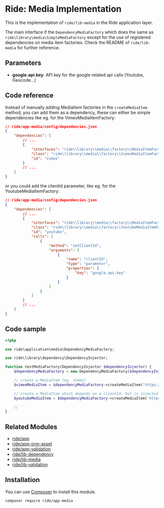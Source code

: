 # Ride: Media Implementation

This is the implementation of ``ride/lib-media`` in the Ride application layer.
 
The main interface if the ``DependencyMediaFactory`` which does the same as ``ride\library\media\SimpleMediaFactory`` except for the use of registered dependencies on media item factories. 
Check the README of ``ride/lib-media`` for further reference.

## Parameters

* __google.api.key__: API key for the google related api calls (Youtube, Geocode...)

## Code reference

Instead of manually adding MediaItem factories in the ``createMediaItem`` method, you can add them as a dependency, these can either be simple dependencies like eg. for the VimeoMediaItemFactory:

```json
// ride/app-media/config/dependencies.json
{
    "dependencies": [
        // ...
        {
            "interfaces": "ride\\library\\media\\factory\\MediaItemFactory",
            "class": "ride\\library\\media\\factory\\VimeoMediaItemFactory",
            "id": "vimeo"
        }
        // ...
    ]
}
```

or you could add the clientId parameter, like eg. for the YoutubeMediaItemFactory:

```json
// ride/app-media/config/dependencies.json
{
    "dependencies": [
        // ...
        {
            "interfaces": "ride\\library\\media\\factory\\MediaItemFactory",
            "class": "ride\\library\\media\\factory\\YoutubeMediaItemFactory",
            "id": "youtube",
            "calls": [
                {
                    "method": "setClientId",
                    "arguments": [
                        {
                            "name": "clientId",
                            "type": "parameter",
                            "properties": {
                                "key": "google.api.key"
                            }
                        }
                    ]
                }
            ]
        }
        // ...
    ]
}
```

## Code sample

```php
<?php

use ride\application\media\DependencyMediaFactory;

use ride\library\dependency\DependencyInjector;

function testMediaFactory(DependencyInjector $dependencyInjector) {
    $dependencyMediaFactory = new DependencyMediaFactory($dependencyInjector);

    // create a MediaItem (eg. Vimeo)
    $vimeoMediaItem = $dependencyMediaFactory->createMediaItem('https://vimeo.com/130848841');

    // create a MediaItem which depends on a clientId, but is injected via the DependencyInjector (eg. Youtube)
    $youtubeMediaItem = $dependencyMediaFactory->createMediaItem('https://www.youtube.com/watch?v=njos57IJf-0');

    // ```
}
```

## Related Modules 

- [ride/app](https://github.com/all-ride/ride-app)
- [ride/app-orm-asset](https://github.com/all-ride/ride-app-orm-asset)
- [ride/app-validation](https://github.com/all-ride/ride-app-validation)
- [ride/lib-dependency](https://github.com/all-ride/ride-lib-dependency)
- [ride/lib-media](https://github.com/all-ride/ride-lib-media)
- [ride/lib-validation](https://github.com/all-ride/ride-lib-validation)

## Installation

You can use [Composer](http://getcomposer.org) to install this module.

```
composer require ride/app-media
```

